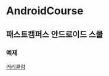# AndroidCourse

## 패스트캠퍼스 안드로이드 스쿨 

### 예제


[커리큘럼](https://docs.google.com/spreadsheets/d/1JTf7deez7WQDMTx67Z90ig_r3BFnDrFa8KnKdHkhZbg/edit#gid=0)


